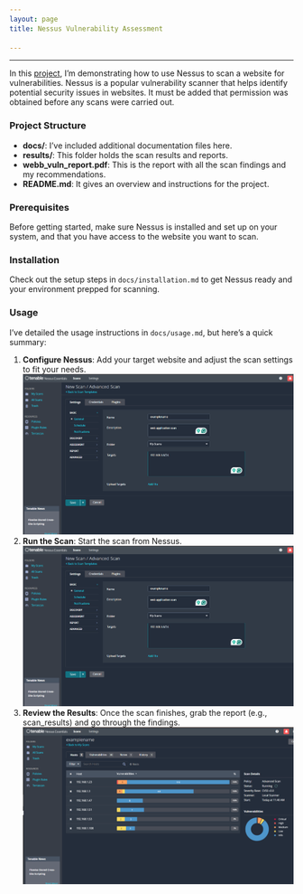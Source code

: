 ```yaml
---
layout: page
title: Nessus Vulnerability Assessment 

---
```




---


In this [project](https://github.com/elizabethude/webb_vulnscan), I’m demonstrating how to use Nessus to scan a website for vulnerabilities. Nessus is a popular vulnerability scanner that helps identify potential security issues in websites. It must be added that permission was obtained before any scans were carried out.

### Project Structure
- **docs/**: I’ve included additional documentation files here.
- **results/**: This folder holds the scan results and reports.
- **webb_vuln_report.pdf**: This is the report with all the scan findings and my recommendations.
- **README.md**: It gives an overview and instructions for the project.

### Prerequisites
Before getting started, make sure Nessus is installed and set up on your system, and that you have access to the website you want to scan.

### Installation
Check out the setup steps in `docs/installation.md` to get Nessus ready and your environment prepped for scanning.

### Usage
I’ve detailed the usage instructions in `docs/usage.md`, but here’s a quick summary:
1. **Configure Nessus**: Add your target website and adjust the scan settings to fit your needs. 
![1](https://github.com/elizabethude/portfolio/blob/main/projectimages/nessusvulnscan/2.png?raw=true)
2. **Run the Scan**: Start the scan from Nessus.
![2](https://github.com/elizabethude/portfolio/blob/main/projectimages/nessusvulnscan/2.png?raw=true)
3. **Review the Results**: Once the scan finishes, grab the report (e.g., scan_results) and go through the findings.
![3](https://github.com/elizabethude/portfolio/blob/main/projectimages/nessusvulnscan/3.png?raw=true)

